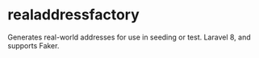 # realaddressfactory
Generates real-world addresses for use in seeding or test.  Laravel 8, and supports Faker.
